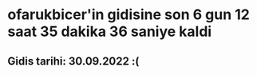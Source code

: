 # ofarukbicer'in gidisine son 6 gun 12 saat 35 dakika 36 saniye kaldi

## Gidis tarihi: 30.09.2022 :(